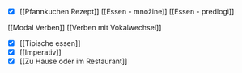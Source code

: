 - [x] [[Pfannkuchen Rezept]]
[[Essen - množine]]
[[Essen - predlogi]]

[[Modal Verben]]
[[Verben mit Vokalwechsel]]
- [x] [[Tipische essen]]
- [x] [[Imperativ]]
- [x] [[Zu Hause oder im Restaurant]]
